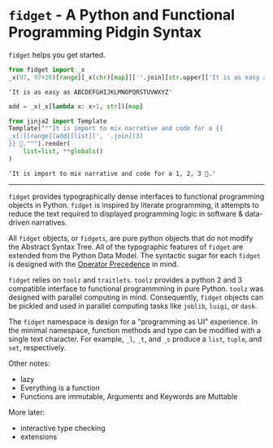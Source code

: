 
# `fidget` - A Python and Functional Programming Pidgin Syntax

`fidget` helps you get started.


```python
from fidget import _x
_x(97, 97+26)[range][_x(chr)[map]][''.join][str.upper]['It is as easy as {}'.format]
```




    'It is as easy as ABCDEFGHIJKLMNOPQRSTUVWXYZ'




```python
add = _x(_x[lambda x: x+1, str])[map]
```


```python
from jinja2 import Template
Template("""It is import to mix narrative and code for a {{
_x[:][range][add][list][', '.join](3)
}} 👊.""").render(
    list=list, **globals()
)
```




    'It is import to mix narrative and code for a 1, 2, 3 👊.'



---

`fidget` provides typographically dense interfaces to functional programming objects in Python.  `fidget` is inspired by literate programming, it attempts to reduce the text required to displayed programming logic in software & data-driven narratives.

All `fidget` objects, or `fidgets`, are pure python objects that do not modify the Abstract Syntax Tree.  All of the typographic features of `fidget` are extended from the Python Data Model.  The syntactic sugar for each `fidget` is designed with the [Operator Precedence](https://docs.python.org/3/reference/expressions.html#operator-precedence) in mind. 

`fidget` relies on `toolz` and `traitlets`.  `toolz` provides a python 2 and 3 compatible interface to functional programmming in pure Python.  `toolz` was designed with parallel computing in mind.  Consequently, `fidget` objects can be pickled and used in parallel computing tasks like `joblib`, `luigi`, or `dask`.

The `fidget` namespace is design for a "programming as UI" experience.  In the minimal namespace, function methods and type can be modified with a single text character.  For example, `_l`, `_t`, and `_s` produce a `list`, `tuple`, and `set`, respectively.




Other notes:

* lazy
* Everything is a function
* Functions are immutable, Arguments and Keywords are Muttable

More later:
* interactive type checking
* extensions
